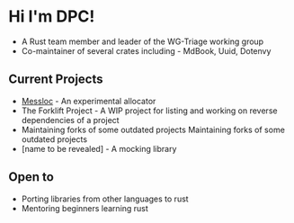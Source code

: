 # Hi I'm DPC!

* A Rust team member and leader of the WG-Triage working group
* Co-maintainer of several crates including - MdBook, Uuid, Dotenvy

## Current Projects
* [Messloc](https://github.com/messloc/messloc) - An experimental allocator
* The Forklift Project - A WIP project for listing and working on reverse dependencies of a project 
* Maintaining forks of some outdated projects Maintaining forks of some outdated projects 
* [name to be revealed] - A mocking library

## Open to
* Porting libraries from other languages to rust
* Mentoring beginners learning rust

